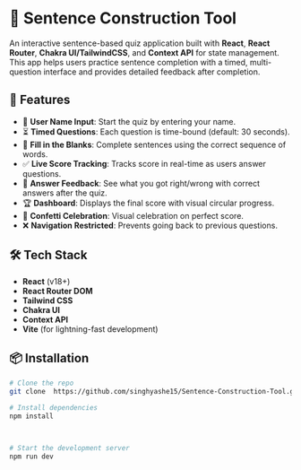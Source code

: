 # 🧠 Sentence Construction Tool 

An interactive sentence-based quiz application built with **React**, **React Router**, **Chakra UI/TailwindCSS**, and **Context API** for state management. This app helps users practice sentence completion with a timed, multi-question interface and provides detailed feedback after completion.

## 🚀 Features

- 👤 **User Name Input**: Start the quiz by entering your name.
- ⏳ **Timed Questions**: Each question is time-bound (default: 30 seconds).
- 🧩 **Fill in the Blanks**: Complete sentences using the correct sequence of words.
- ✅ **Live Score Tracking**: Tracks score in real-time as users answer questions.
- 📝 **Answer Feedback**: See what you got right/wrong with correct answers after the quiz.
- 🏆 **Dashboard**: Displays the final score with visual circular progress.
- 🎉 **Confetti Celebration**: Visual celebration on perfect score.
- ❌ **Navigation Restricted**: Prevents going back to previous questions.

## 🛠️ Tech Stack

- **React** (v18+)
- **React Router DOM**
- **Tailwind CSS**
- **Chakra UI**
- **Context API**
- **Vite** (for lightning-fast development)


## 📦 Installation

```bash
# Clone the repo
git clone  https://github.com/singhyashe15/Sentence-Construction-Tool.git

# Install dependencies
npm install



# Start the development server
npm run dev



